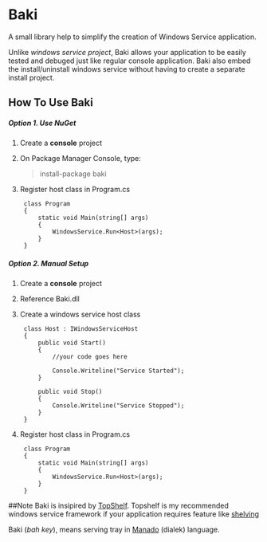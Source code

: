 # Baki
A small library help to simplify the creation of Windows Service application.

Unlike *windows service project*, Baki allows your application to be easily tested and debuged just like regular console application. Baki also embed the install/uninstall windows service without having to create a separate install project.

## How To Use Baki
##### Option 1. Use NuGet
1. Create a **console** project
2. On Package Manager Console, type: 
     > install-package baki

3. Register host class in Program.cs

		class Program
		{
		    static void Main(string[] args)
		    {
		        WindowsService.Run<Host>(args);
		    }
		}

##### Option 2. Manual Setup
1. Create a **console** project
2. Reference Baki.dll
3. Create a windows service host class

		class Host : IWindowsServiceHost
		{
			public void Start()
			{
				//your code goes here

				Console.Writeline("Service Started");
			}

			public void Stop()
			{
				Console.Writeline("Service Stopped");
			}
		}

4. Register host class in Program.cs

		class Program
		{
		    static void Main(string[] args)
		    {
		        WindowsService.Run<Host>(args);
		    }
		}

##Note
Baki is insipired by [TopShelf](http://topshelf-project.com/).  Topshelf is my recommended windows service framework if your application requires feature like [shelving](http://topshelf-project.com/documentation/shelving/) 

Baki (*bah key*), means serving tray in [Manado](http://en.wikipedia.org/wiki/Manado) (dialek) language.
